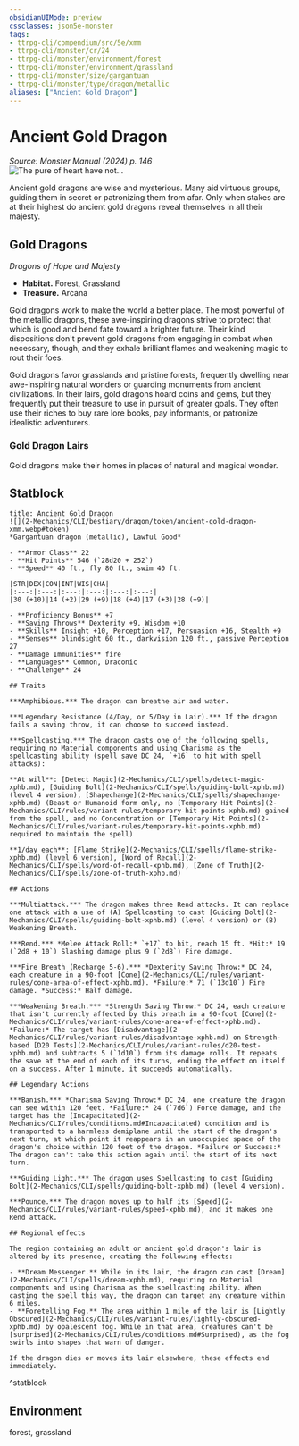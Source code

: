 ```yaml
---
obsidianUIMode: preview
cssclasses: json5e-monster
tags:
- ttrpg-cli/compendium/src/5e/xmm
- ttrpg-cli/monster/cr/24
- ttrpg-cli/monster/environment/forest
- ttrpg-cli/monster/environment/grassland
- ttrpg-cli/monster/size/gargantuan
- ttrpg-cli/monster/type/dragon/metallic
aliases: ["Ancient Gold Dragon"]
---
```

# Ancient Gold Dragon
*Source: Monster Manual (2024) p. 146*  
![The pure of heart have not...](2-Mechanics/CLI/bestiary/dragon/img/ancient-gold-dragon.webp#right "The pure of heart have nothing to fear in the presence of an ancient gold dragon")

Ancient gold dragons are wise and mysterious. Many aid virtuous groups, guiding them in secret or patronizing them from afar. Only when stakes are at their highest do ancient gold dragons reveal themselves in all their majesty.

## Gold Dragons

*Dragons of Hope and Majesty*

- **Habitat.** Forest, Grassland  
- **Treasure.** Arcana  

Gold dragons work to make the world a better place. The most powerful of the metallic dragons, these awe-inspiring dragons strive to protect that which is good and bend fate toward a brighter future. Their kind dispositions don't prevent gold dragons from engaging in combat when necessary, though, and they exhale brilliant flames and weakening magic to rout their foes.

Gold dragons favor grasslands and pristine forests, frequently dwelling near awe-inspiring natural wonders or guarding monuments from ancient civilizations. In their lairs, gold dragons hoard coins and gems, but they frequently put their treasure to use in pursuit of greater goals. They often use their riches to buy rare lore books, pay informants, or patronize idealistic adventurers.

### Gold Dragon Lairs

Gold dragons make their homes in places of natural and magical wonder.

## Statblock

```ad-statblock
title: Ancient Gold Dragon
![](2-Mechanics/CLI/bestiary/dragon/token/ancient-gold-dragon-xmm.webp#token)
*Gargantuan dragon (metallic), Lawful Good*

- **Armor Class** 22 
- **Hit Points** 546 (`28d20 + 252`) 
- **Speed** 40 ft., fly 80 ft., swim 40 ft.

|STR|DEX|CON|INT|WIS|CHA|
|:---:|:---:|:---:|:---:|:---:|:---:|
|30 (+10)|14 (+2)|29 (+9)|18 (+4)|17 (+3)|28 (+9)|

- **Proficiency Bonus** +7
- **Saving Throws** Dexterity +9, Wisdom +10
- **Skills** Insight +10, Perception +17, Persuasion +16, Stealth +9
- **Senses** blindsight 60 ft., darkvision 120 ft., passive Perception 27
- **Damage Immunities** fire
- **Languages** Common, Draconic
- **Challenge** 24

## Traits

***Amphibious.*** The dragon can breathe air and water.

***Legendary Resistance (4/Day, or 5/Day in Lair).*** If the dragon fails a saving throw, it can choose to succeed instead.

***Spellcasting.*** The dragon casts one of the following spells, requiring no Material components and using Charisma as the spellcasting ability (spell save DC 24, `+16` to hit with spell attacks):

**At will**: [Detect Magic](2-Mechanics/CLI/spells/detect-magic-xphb.md), [Guiding Bolt](2-Mechanics/CLI/spells/guiding-bolt-xphb.md) (level 4 version), [Shapechange](2-Mechanics/CLI/spells/shapechange-xphb.md) (Beast or Humanoid form only, no [Temporary Hit Points](2-Mechanics/CLI/rules/variant-rules/temporary-hit-points-xphb.md) gained from the spell, and no Concentration or [Temporary Hit Points](2-Mechanics/CLI/rules/variant-rules/temporary-hit-points-xphb.md) required to maintain the spell)

**1/day each**: [Flame Strike](2-Mechanics/CLI/spells/flame-strike-xphb.md) (level 6 version), [Word of Recall](2-Mechanics/CLI/spells/word-of-recall-xphb.md), [Zone of Truth](2-Mechanics/CLI/spells/zone-of-truth-xphb.md)

## Actions

***Multiattack.*** The dragon makes three Rend attacks. It can replace one attack with a use of (A) Spellcasting to cast [Guiding Bolt](2-Mechanics/CLI/spells/guiding-bolt-xphb.md) (level 4 version) or (B) Weakening Breath.

***Rend.*** *Melee Attack Roll:* `+17` to hit, reach 15 ft. *Hit:* 19 (`2d8 + 10`) Slashing damage plus 9 (`2d8`) Fire damage.

***Fire Breath (Recharge 5-6).*** *Dexterity Saving Throw:* DC 24, each creature in a 90-foot [Cone](2-Mechanics/CLI/rules/variant-rules/cone-area-of-effect-xphb.md). *Failure:* 71 (`13d10`) Fire damage. *Success:* Half damage.

***Weakening Breath.*** *Strength Saving Throw:* DC 24, each creature that isn't currently affected by this breath in a 90-foot [Cone](2-Mechanics/CLI/rules/variant-rules/cone-area-of-effect-xphb.md). *Failure:* The target has [Disadvantage](2-Mechanics/CLI/rules/variant-rules/disadvantage-xphb.md) on Strength-based [D20 Tests](2-Mechanics/CLI/rules/variant-rules/d20-test-xphb.md) and subtracts 5 (`1d10`) from its damage rolls. It repeats the save at the end of each of its turns, ending the effect on itself on a success. After 1 minute, it succeeds automatically.

## Legendary Actions

***Banish.*** *Charisma Saving Throw:* DC 24, one creature the dragon can see within 120 feet. *Failure:* 24 (`7d6`) Force damage, and the target has the [Incapacitated](2-Mechanics/CLI/rules/conditions.md#Incapacitated) condition and is transported to a harmless demiplane until the start of the dragon's next turn, at which point it reappears in an unoccupied space of the dragon's choice within 120 feet of the dragon. *Failure or Success:* The dragon can't take this action again until the start of its next turn.

***Guiding Light.*** The dragon uses Spellcasting to cast [Guiding Bolt](2-Mechanics/CLI/spells/guiding-bolt-xphb.md) (level 4 version).

***Pounce.*** The dragon moves up to half its [Speed](2-Mechanics/CLI/rules/variant-rules/speed-xphb.md), and it makes one Rend attack.

## Regional effects

The region containing an adult or ancient gold dragon's lair is altered by its presence, creating the following effects:

- **Dream Messenger.** While in its lair, the dragon can cast [Dream](2-Mechanics/CLI/spells/dream-xphb.md), requiring no Material components and using Charisma as the spellcasting ability. When casting the spell this way, the dragon can target any creature within 6 miles.  
- **Foretelling Fog.** The area within 1 mile of the lair is [Lightly Obscured](2-Mechanics/CLI/rules/variant-rules/lightly-obscured-xphb.md) by opalescent fog. While in that area, creatures can't be [surprised](2-Mechanics/CLI/rules/conditions.md#Surprised), as the fog swirls into shapes that warn of danger.  

If the dragon dies or moves its lair elsewhere, these effects end immediately.
```
^statblock

## Environment

forest, grassland